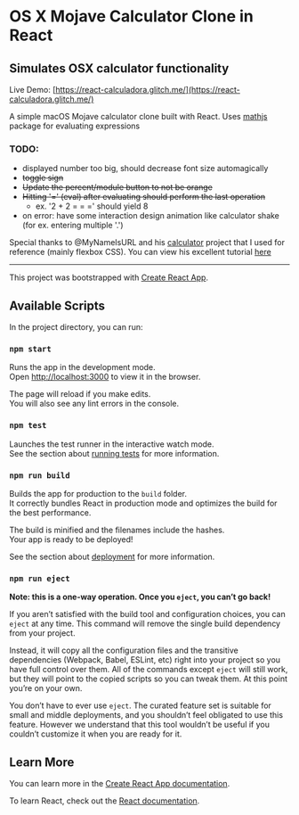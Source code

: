 # OS X Mojave Calculator Clone in React

## Simulates OSX calculator functionality

Live Demo: [https://react-calculadora.glitch.me/](https://react-calculadora.glitch.me/)

A simple macOS Mojave calculator clone built with React. Uses [mathjs](https://github.com/josdejong/mathjs) package for evaluating expressions

### TODO:

- displayed number too big, should decrease font size automagically
- ~~toggle sign~~
- ~~Update the percent/module button to not be orange~~
- ~~Hitting '=' (eval) after evaluating should perform the last operation~~
  - ex. '2 + 2 = = =' should yield 8
- on error: have some interaction design animation like calculator shake (for ex. entering multiple '.')

Special thanks to @MyNameIsURL and his [calculator](https://github.com/MyNameIsURL/react-calculator-app) project that I used for reference (mainly flexbox CSS). You can view his excellent tutorial [here](https://youtu.be/KzYUuTiHdiY)

---

This project was bootstrapped with [Create React App](https://github.com/facebook/create-react-app).

## Available Scripts

In the project directory, you can run:

### `npm start`

Runs the app in the development mode.<br>
Open [http://localhost:3000](http://localhost:3000) to view it in the browser.

The page will reload if you make edits.<br>
You will also see any lint errors in the console.

### `npm test`

Launches the test runner in the interactive watch mode.<br>
See the section about [running tests](https://facebook.github.io/create-react-app/docs/running-tests) for more information.

### `npm run build`

Builds the app for production to the `build` folder.<br>
It correctly bundles React in production mode and optimizes the build for the best performance.

The build is minified and the filenames include the hashes.<br>
Your app is ready to be deployed!

See the section about [deployment](https://facebook.github.io/create-react-app/docs/deployment) for more information.

### `npm run eject`

**Note: this is a one-way operation. Once you `eject`, you can’t go back!**

If you aren’t satisfied with the build tool and configuration choices, you can `eject` at any time. This command will remove the single build dependency from your project.

Instead, it will copy all the configuration files and the transitive dependencies (Webpack, Babel, ESLint, etc) right into your project so you have full control over them. All of the commands except `eject` will still work, but they will point to the copied scripts so you can tweak them. At this point you’re on your own.

You don’t have to ever use `eject`. The curated feature set is suitable for small and middle deployments, and you shouldn’t feel obligated to use this feature. However we understand that this tool wouldn’t be useful if you couldn’t customize it when you are ready for it.

## Learn More

You can learn more in the [Create React App documentation](https://facebook.github.io/create-react-app/docs/getting-started).

To learn React, check out the [React documentation](https://reactjs.org/).
